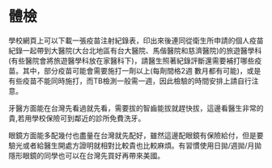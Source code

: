 # 體檢

學校網頁上可以下載一張疫苗注射紀錄表，印出來後連同從衛生所申請的個人疫苗紀錄一起帶到大醫院\(大台北地區有台大醫院、馬偕醫院和慈濟醫院\)的旅遊醫學科\(有些醫院會將旅遊醫學科放在家醫科下\)，請醫生照著紀錄評斷還需要補打哪些疫苗。其中，部分疫苗可能會需要施打一劑以上\(每劑間格2週 數月都有可能\)，或是有些疫苗不能同時施打，而TB檢測一般需一週，因此檢驗的時間安排上請自行注意。

牙醫方面能在台灣先看過就先看，需要拔的智齒能拔就趕快拔，這邊看醫生非常的貴,若用學校保險可到鄰近的診所免費洗牙。

眼鏡方面能多配幾付也盡量在台灣就先配好，雖然這邊配眼鏡有保險給付，但是要驗光或者給醫生開處方證明就相對比較貴也比較麻煩。有習慣使用日拋/週拋/月拋隱形眼鏡的同學也可以在台灣先買好再帶來美國。

